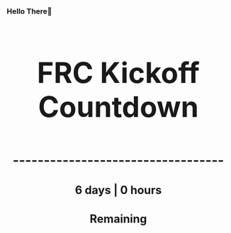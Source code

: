 ### Hello There👋

<!---START-TIMER--->
<h3 align='center' style='font-size: 64px;'>FRC Kickoff Countdown</h3>
<h3 align='center' style='font-size: 30px;'>----------------------------------</h3>
<h3 align='center' style='font-size: 25px;'>6 days | 0 hours</h3>
<h3 align='center' style='font-size: 25px;'>Remaining</h3>
<!---END-TIMER--->
